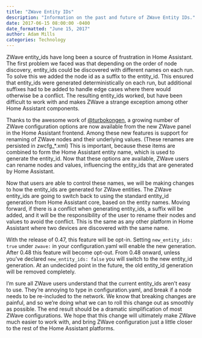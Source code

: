 ```yaml
---
title: "ZWave Entity IDs"
description: "Information on the past and future of ZWave Entity IDs."
date: 2017-06-15 08:00:00 -0400
date_formatted: "June 15, 2017"
author: Adam Mills
categories: Technology
---
```


ZWave entity_ids have long been a source of frustration in Home Assistant. The first problem we faced was that depending on the order of node discovery, entity_ids could be discovered with different names on each run. To solve this we added the node id as a suffix to the entity_id. This ensured that entity_ids were generated deterministically on each run, but additional suffixes had to be added to handle edge cases where there would otherwise be a conflict. The resulting entity_ids worked, but have been difficult to work with and makes ZWave a strange exception among other Home Assistant components.

Thanks to the awesome work of [@turbokongen], a growing number of ZWave configuration options are now available from the new ZWave panel in the Home Assistant frontend. Among these new features is support for renaming of ZWave nodes and their underlying values. (These renames are persisted in zwcfg_*.xml) This is important, because these items are combined to form the Home Assistant entity name, which is used to generate the entity_id. Now that these options are available, ZWave users can rename nodes and values, influencing the entity_ids that are generated by Home Assistant.

Now that users are able to control these names, we will be making changes to how the entity_ids are generated for ZWave entities. The ZWave entity_ids are going to switch back to using the standard entity_id generation from Home Assistant core, based on the entity names. Moving forward, if there is a conflict when generating entity_ids, a suffix will be added, and it will be the responsibility of the user to rename their nodes and values to avoid the conflict. This is the same as any other platform in Home Assistant where two devices are discovered with the same name.

With the release of 0.47, this feature will be opt-in. Setting `new_entity_ids: true` under `zwave:` in your configuration.yaml will enable the new generation. After 0.48 this feature will become opt-out. From 0.48 onward, unless you’ve declared `new_entity_ids: false` you will switch to the new entity_id generation. At an undecided point in the future, the old entity_id generation will be removed completely.

I’m sure all ZWave users understand that the current entity_ids aren’t easy to use. They’re annoying to type in configuration.yaml, and break if a node needs to be re-included to the network. We know that breaking changes are painful, and so we’re doing what we can to roll this change out as smoothly as possible. The end result should be a dramatic simplification of most ZWave configurations. We hope that this change will ultimately make ZWave much easier to work with, and bring ZWave configuration just a little closer to the rest of the Home Assistant platforms.

[@turbokongen]: https://github.com/turbokongen
